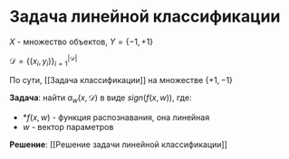 # Задача линейной классификации

$X$ - множество объектов, $Y = \{-1, +1\}$ 

$\mathcal{D} = \{(x_i, y_i)\}_{i=1}^{|\mathcal{D}|}$

По сути, [[Задача классификации]] на множестве $\{+1, -1\}$

**Задача**: найти $a_w(x, \mathcal{D})$ в виде $sign(f(x, w))$, где:
* *$f(x, w)$ - функция распознавания, она линейная
* $w$ - вектор параметров

**Решение**: [[Решение задачи линейной классификации]]